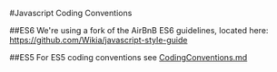 #Javascript Coding Conventions

##ES6
We're using a fork of the AirBnB ES6 guidelines, located here: https://github.com/Wikia/javascript-style-guide

##ES5
For ES5 coding conventions see [CodingConventions.md](./CodingConventions.md)
